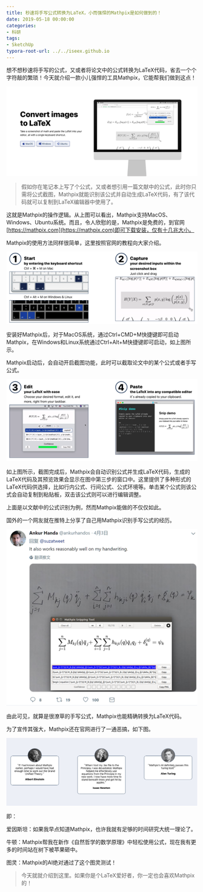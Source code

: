 ```yaml
---
title: 秒速将手写公式转换为LaTeX，小而强悍的Mathpix是如何做到的！
date: 2019-05-18 00:00:00
categories:
- 科研
tags:
- SketchUp
typora-root-url: ../../iseex.github.io
---
```


  想不想秒速将手写的公式，又或者将论文中的公式转换为LaTeX代码，省去一个个字符敲的繁琐！今天就介绍一款小儿强悍的工具Mathpix，它能帮我们做到这点！

![](/assets/images/posts/Software/mathpix-preview.png)

> 假如你在笔记本上写了个公式，又或者想引用一篇文献中的公式，此时你只需将公式截图，Mathpix就能识别该公式并自动生成LaTeX代码，有了该代码就可以复制到LaTeX编辑器中使用了。

这就是Mathpix的操作逻辑。从上图可以看出，Mathpix支持MacOS、Windows、Ubuntu系统。而且，令人欣慰的是，Mathpix是免费的，到官网[https://mathpix.com](https://mathpix.com)即可下载安装，仅有十几兆大小。

Mathpix的使用方法同样很简单，这里按照官网的教程向大家介绍。

![](/assets/images/posts/Software/mathpix-1-2steps.png)

安装好Mathpix后，对于MacOS系统，通过Ctrl+CMD+M快捷键即可启动Mathpix，在Windows和Linux系统通过Ctrl+Alt+M快捷键即可启动，如上图所示。

Mathpix启动后，会自动开启截图功能，此时可以截取论文中的某个公式或者手写公式。

![](/assets/images/posts/Software/mathpix-3-4steps.png)

如上图所示，截图完成后，Mathpix会自动识别公式并生成LaTeX代码，生成的LaTeX代码及其预览效果会显示在图中第三步的窗口中。这里提供了多种形式的LaTeX代码供选择，比如行内公式、行间公式、公式环境等。单击某个公式则该公式会自动复制到粘贴板，双击该公式则可以进行编辑调整。

上面是以文献中的公式识别为例，然而Mathpix能做的不仅仅如此。

国外的一个网友就在推特上分享了自己用Mathpix识别手写公式的经历。

![](/assets/images/posts/Software/mathpix-handwritting.png)

由此可见，就算是很潦草的手写公式，Mathpix也能精确转换为LaTeX代码。

为了宣传其强大，Mathpix还在官网进行了一通恶搞，如下图。

![](/assets/images/posts/Software/mathpix-ads.png)

即：

爱因斯坦：如果我早点知道Mathpix，也许我就有足够的时间研究大统一理论了。

牛顿：Mathpix帮我在新作《自然哲学的数学原理》中轻松使用公式，现在我有更多的时间站在树下被苹果砸中。

图灵：Mathpix的AI绝对通过了这个图灵测试！

> 今天就就介绍到这里。如果你是个LaTeX爱好者，你一定也会喜欢Mathpix的！
